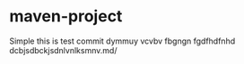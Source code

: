 # maven-project

Simple 
this is test commit
dymmuy
vcvbv
fbgngn
fgdfhdfnhd
dcbjsdbckjsdnlvnlksmnv.md/
